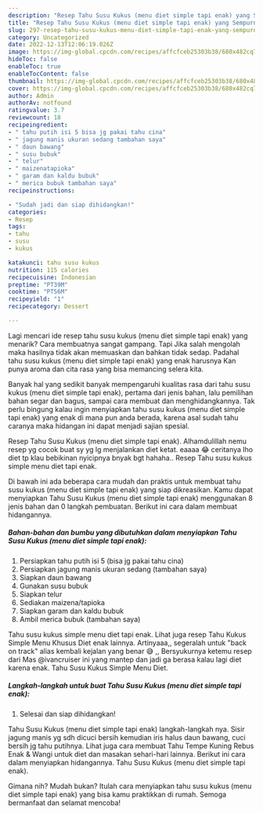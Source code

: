 ```yaml
---
description: "Resep Tahu Susu Kukus (menu diet simple tapi enak) yang Sempurna , Menggugah Selera"
title: "Resep Tahu Susu Kukus (menu diet simple tapi enak) yang Sempurna , Menggugah Selera"
slug: 297-resep-tahu-susu-kukus-menu-diet-simple-tapi-enak-yang-sempurna-menggugah-selera
category: Uncategorized
date: 2022-12-13T12:06:19.026Z
image: https://img-global.cpcdn.com/recipes/affcfceb25303b38/680x482cq70/tahu-susu-kukus-menu-diet-simple-tapi-enak-foto-resep-utama.jpg
hideToc: false
enableToc: true
enableTocContent: false
thumbnail: https://img-global.cpcdn.com/recipes/affcfceb25303b38/680x482cq70/tahu-susu-kukus-menu-diet-simple-tapi-enak-foto-resep-utama.jpg
cover: https://img-global.cpcdn.com/recipes/affcfceb25303b38/680x482cq70/tahu-susu-kukus-menu-diet-simple-tapi-enak-foto-resep-utama.jpg
author: Admin
authorAv: notfound
ratingvalue: 3.7
reviewcount: 18
recipeingredient:
- " tahu putih isi 5 bisa jg pakai tahu cina"
- " jagung manis ukuran sedang tambahan saya"
- " daun bawang"
- " susu bubuk"
- " telur"
- " maizenatapioka"
- " garam dan kaldu bubuk"
- " merica bubuk tambahan saya"
recipeinstructions:

- "Sudah jadi dan siap dihidangkan!"
categories:
- Resep
tags:
- tahu
- susu
- kukus

katakunci: tahu susu kukus 
nutrition: 115 calories
recipecuisine: Indonesian
preptime: "PT39M"
cooktime: "PT56M"
recipeyield: "1"
recipecategory: Dessert

---
```



Lagi mencari ide resep tahu susu kukus (menu diet simple tapi enak) yang menarik? Cara membuatnya sangat gampang. Tapi Jika salah mengolah maka hasilnya tidak akan memuaskan dan bahkan tidak sedap. Padahal tahu susu kukus (menu diet simple tapi enak) yang enak harusnya Kan punya aroma dan cita rasa yang bisa memancing selera kita.


Banyak hal yang sedikit banyak mempengaruhi kualitas rasa dari tahu susu kukus (menu diet simple tapi enak), pertama dari jenis bahan, lalu pemilihan bahan segar dan bagus, sampai cara membuat dan menghidangkannya. Tak perlu bingung kalau ingin menyiapkan tahu susu kukus (menu diet simple tapi enak) yang enak di mana pun anda berada, karena asal sudah tahu caranya maka hidangan ini dapat menjadi sajian spesial.

Resep Tahu Susu Kukus (menu diet simple tapi enak). Alhamdulillah nemu resep yg cocok buat sy yg lg menjalankan diet ketat. eaaaa 😂 ceritanya lho diet tp klau bebikinan nyicipnya bnyak bgt hahaha.. Resep Tahu susu kukus simple menu diet tapi enak.


Di bawah ini ada beberapa cara mudah dan praktis untuk membuat tahu susu kukus (menu diet simple tapi enak) yang siap dikreasikan. Kamu dapat menyiapkan Tahu Susu Kukus (menu diet simple tapi enak) menggunakan 8 jenis bahan dan 0 langkah pembuatan. Berikut ini cara dalam membuat hidangannya.

<!--inarticleads1-->

##### Bahan-bahan dan bumbu yang dibutuhkan dalam menyiapkan Tahu Susu Kukus (menu diet simple tapi enak):

1. Persiapkan  tahu putih isi 5 (bisa jg pakai tahu cina)
1. Persiapkan  jagung manis ukuran sedang (tambahan saya)
1. Siapkan  daun bawang
1. Gunakan  susu bubuk
1. Siapkan  telur
1. Sediakan  maizena/tapioka
1. Siapkan  garam dan kaldu bubuk
1. Ambil  merica bubuk (tambahan saya)


Tahu susu kukus simple menu diet tapi enak. Lihat juga resep Tahu Kukus Simple Menu Khusus Diet enak lainnya. Artinyaaa,, segeralah untuk &#34;back on track&#34; alias kembali kejalan yang benar 😅 ,, Bersyukurnya ketemu resep dari Mas @ivancruiser ini yang mantep dan jadi ga berasa kalau lagi diet karena enak. Tahu Susu Kukus Simple Menu Diet. 

<!--inarticleads2-->

##### Langkah-langkah untuk buat Tahu Susu Kukus (menu diet simple tapi enak):


1. Selesai dan siap dihidangkan!

Tahu Susu Kukus (menu diet simple tapi enak) langkah-langkah nya. Sisir jagung manis yg sdh dicuci bersih kemudian iris halus daun bawang, cuci bersih jg tahu putihnya. Lihat juga cara membuat Tahu Tempe Kuning Rebus Enak &amp; Wangi untuk diet dan masakan sehari-hari lainnya. Berikut ini cara dalam menyiapkan hidangannya. Tahu Susu Kukus (menu diet simple tapi enak). 

Gimana nih? Mudah bukan? Itulah cara menyiapkan tahu susu kukus (menu diet simple tapi enak) yang bisa kamu praktikkan di rumah. Semoga bermanfaat dan selamat mencoba!
